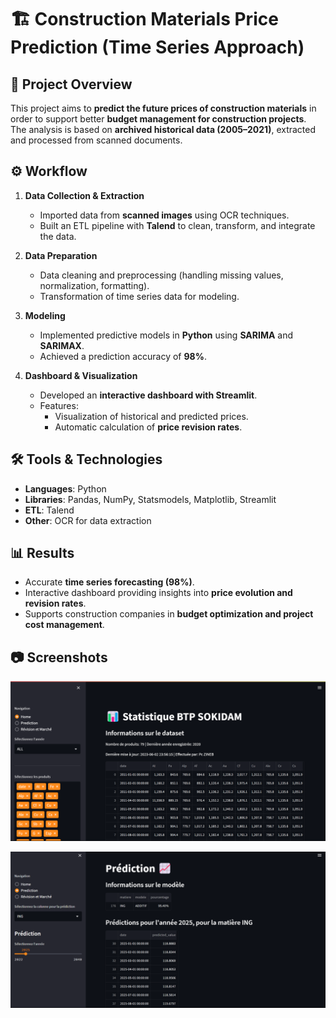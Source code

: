 # 🏗️ Construction Materials Price Prediction (Time Series Approach)

## 📌 Project Overview
This project aims to **predict the future prices of construction materials** in order to support better **budget management for construction projects**.  
The analysis is based on **archived historical data (2005–2021)**, extracted and processed from scanned documents.

## ⚙️ Workflow
1. **Data Collection & Extraction**  
   - Imported data from **scanned images** using OCR techniques.  
   - Built an ETL pipeline with **Talend** to clean, transform, and integrate the data.  

2. **Data Preparation**  
   - Data cleaning and preprocessing (handling missing values, normalization, formatting).  
   - Transformation of time series data for modeling.  

3. **Modeling**  
   - Implemented predictive models in **Python** using **SARIMA** and **SARIMAX**.  
   - Achieved a prediction accuracy of **98%**.  

4. **Dashboard & Visualization**  
   - Developed an **interactive dashboard with Streamlit**.  
   - Features:  
     - Visualization of historical and predicted prices.  
     - Automatic calculation of **price revision rates**.  

## 🛠️ Tools & Technologies
- **Languages**: Python  
- **Libraries**: Pandas, NumPy, Statsmodels, Matplotlib, Streamlit  
- **ETL**: Talend  
- **Other**: OCR for data extraction  

## 📊 Results
- Accurate **time series forecasting (98%)**.  
- Interactive dashboard providing insights into **price evolution and revision rates**.  
- Supports construction companies in **budget optimization and project cost management**.  

## 📷 Screenshots

![dashboard1](./photos/dashboard1.png)

![dahsboard predection](./photos/dahsboardPredection.png)
